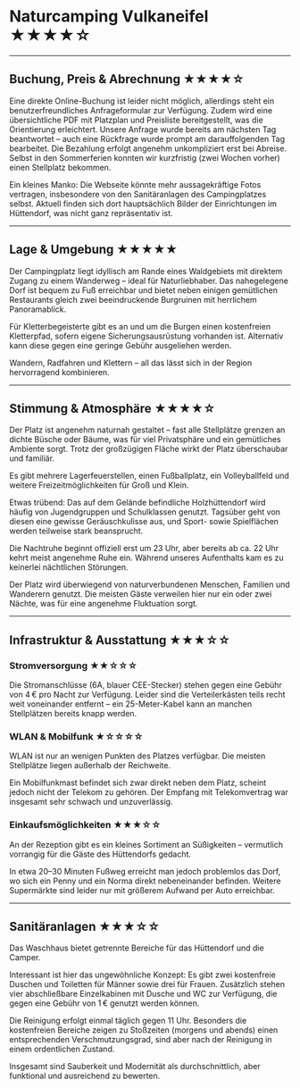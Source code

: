 # Naturcamping Vulkaneifel ★★★★☆

---

## Buchung, Preis & Abrechnung ★★★★☆

Eine direkte Online-Buchung ist leider nicht möglich, allerdings steht ein benutzerfreundliches Anfrageformular zur Verfügung. Zudem wird eine übersichtliche PDF mit Platzplan und Preisliste bereitgestellt, was die Orientierung erleichtert. Unsere Anfrage wurde bereits am nächsten Tag beantwortet – auch eine Rückfrage wurde prompt am darauffolgenden Tag bearbeitet. Die Bezahlung erfolgt angenehm unkompliziert erst bei Abreise. Selbst in den Sommerferien konnten wir kurzfristig (zwei Wochen vorher) einen Stellplatz bekommen.

Ein kleines Manko: Die Webseite könnte mehr aussagekräftige Fotos vertragen, insbesondere von den Sanitäranlagen des Campingplatzes selbst. Aktuell finden sich dort hauptsächlich Bilder der Einrichtungen im Hüttendorf, was nicht ganz repräsentativ ist.

---

## Lage & Umgebung ★★★★★

Der Campingplatz liegt idyllisch am Rande eines Waldgebiets mit direktem Zugang zu einem Wanderweg – ideal für Naturliebhaber. Das nahegelegene Dorf ist bequem zu Fuß erreichbar und bietet neben einigen gemütlichen Restaurants gleich zwei beeindruckende Burgruinen mit herrlichem Panoramablick.

Für Kletterbegeisterte gibt es an und um die Burgen einen kostenfreien Kletterpfad, sofern eigene Sicherungsausrüstung vorhanden ist. Alternativ kann diese gegen eine geringe Gebühr ausgeliehen werden.

Wandern, Radfahren und Klettern – all das lässt sich in der Region hervorragend kombinieren.

---

## Stimmung & Atmosphäre ★★★★☆

Der Platz ist angenehm naturnah gestaltet – fast alle Stellplätze grenzen an dichte Büsche oder Bäume, was für viel Privatsphäre und ein gemütliches Ambiente sorgt. Trotz der großzügigen Fläche wirkt der Platz überschaubar und familiär.

Es gibt mehrere Lagerfeuerstellen, einen Fußballplatz, ein Volleyballfeld und weitere Freizeitmöglichkeiten für Groß und Klein.

Etwas trübend: Das auf dem Gelände befindliche Holzhüttendorf wird häufig von Jugendgruppen und Schulklassen genutzt. Tagsüber geht von diesen eine gewisse Geräuschkulisse aus, und Sport- sowie Spielflächen werden teilweise stark beansprucht.

Die Nachtruhe beginnt offiziell erst um 23 Uhr, aber bereits ab ca. 22 Uhr kehrt meist angenehme Ruhe ein. Während unseres Aufenthalts kam es zu keinerlei nächtlichen Störungen.

Der Platz wird überwiegend von naturverbundenen Menschen, Familien und Wanderern genutzt. Die meisten Gäste verweilen hier nur ein oder zwei Nächte, was für eine angenehme Fluktuation sorgt.

---

## Infrastruktur & Ausstattung ★★★☆☆

### Stromversorgung ★★☆☆☆

Die Stromanschlüsse (6A, blauer CEE-Stecker) stehen gegen eine Gebühr von 4 € pro Nacht zur Verfügung. Leider sind die Verteilerkästen teils recht weit voneinander entfernt – ein 25-Meter-Kabel kann an manchen Stellplätzen bereits knapp werden.

### WLAN & Mobilfunk ★☆☆☆☆

WLAN ist nur an wenigen Punkten des Platzes verfügbar. Die meisten Stellplätze liegen außerhalb der Reichweite.

Ein Mobilfunkmast befindet sich zwar direkt neben dem Platz, scheint jedoch nicht der Telekom zu gehören. Der Empfang mit Telekomvertrag war insgesamt sehr schwach und unzuverlässig.

### Einkaufsmöglichkeiten ★★★☆☆

An der Rezeption gibt es ein kleines Sortiment an Süßigkeiten – vermutlich vorrangig für die Gäste des Hüttendorfs gedacht.

In etwa 20–30 Minuten Fußweg erreicht man jedoch problemlos das Dorf, wo sich ein Penny und ein Norma direkt nebeneinander befinden. Weitere Supermärkte sind leider nur mit größerem Aufwand per Auto erreichbar.

---

## Sanitäranlagen ★★★☆☆

Das Waschhaus bietet getrennte Bereiche für das Hüttendorf und die Camper.

Interessant ist hier das ungewöhnliche Konzept: Es gibt zwei kostenfreie Duschen und Toiletten für Männer sowie drei für Frauen. Zusätzlich stehen vier abschließbare Einzelkabinen mit Dusche und WC zur Verfügung, die gegen eine Gebühr von 1 € genutzt werden können.

Die Reinigung erfolgt einmal täglich gegen 11 Uhr. Besonders die kostenfreien Bereiche zeigen zu Stoßzeiten (morgens und abends) einen entsprechenden Verschmutzungsgrad, sind aber nach der Reinigung in einem ordentlichen Zustand.

Insgesamt sind Sauberkeit und Modernität als durchschnittlich, aber funktional und ausreichend zu bewerten.

